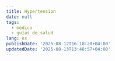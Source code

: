 ```yaml
---
title: Hypertension
date: null
tags:
  - médico
  - guías de salud
lang: es
publishDate: '2025-08-12T16:18:28+04:00'
updatedDate: '2025-08-13T13:48:57+04:00'
---
```



